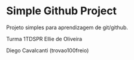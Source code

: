# Simple Github Project

Projeto simples para aprendizagem de git/github.

Turma 1TDSPR
Ellie de Oliveira

Diego Cavalcanti (trovao100freio)